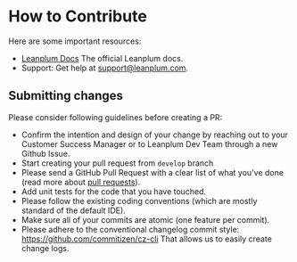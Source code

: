 # How to Contribute

Here are some important resources:

  * [Leanplum Docs](http://leanplum.com/docs) The official Leanplum docs.
  * Support: Get help at support@leanplum.com.

## Submitting changes

Please consider following guidelines before creating a PR:

- Confirm the intention and design of your change by reaching out to your Customer Success Manager or to Leanplum Dev Team through a new Github Issue.
- Start creating your pull request from `develop` branch
- Please send a GitHub Pull Request with a clear list of what you've done (read more about [pull requests](https://help.github.com/articles/about-pull-requests/)).  
- Add unit tests for the code that you have touched.
- Please follow the existing coding conventions (which are mostly standard of the default IDE).
- Make sure all of your commits are atomic (one feature per commit).
- Please adhere to the conventional changelog commit style: https://github.com/commitizen/cz-cli That allows us to easily create change logs.
